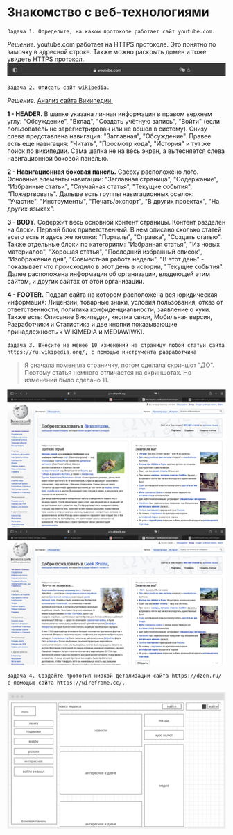 # Знакомство с веб-технологиями

```
Задача 1. Определите, на каком протоколе работает сайт youtube.com.
```

_Решение._ youtube.com работает на HTTPS протоколе. Это понятно по замочку в адресной строке. Также можно раскрыть домен и тоже увидеть HTTPS протокол. ![HTTPS Protocol](1_protocol.png)
```
Задача 2. Описать сайт wikipedia.
```
_Решение._ [Анализ сайта Википедии.](2_analyze.txt)

**1 - HEADER.** В шапке указана личная информация в правом верхнем углу: "Обсуждение", "Вклад", "Создать учётную запись", "Войти" (если пользователь не зарегистрирован или не вошел в систему). Снизу слева представлена навигация: "Заглавная", "Обсуждение". Правее есть еще навигация: "Читать", "Просмотр кода", "История" и тут же поиск по википедии. Сама шапка не на весь экран, а вытесняется слева навигационной боковой панелью.

**2 - Навигационная боковая панель.** Сверху расположено лого. Основные элементы навигации: "Заглавная страница", "Содержание", "Избранные статьи", "Случайная статья", "Текущие события", "Пожертвовать". Дальше есть группы навигационных ссылок: "Участие", "Инструменты", "Печать/экспорт", "В других проектах", "На других языках".

**3 - BODY.** Содержит весь основной контент страницы. Контент разделен на блоки. Первый блок приветственный. В нем описано сколько статей всего есть и здесь же кнопки: "Порталы", "Справка", "Создать статью". Также отдельные блоки по категориям: "Избранная статья", "Из новых материалов", "Хорошая статья", "Последний избранный список", "Изображение дня", "Совместная работа недели", "В этот день" - показывает что происходило в этот день в истории, "Текущие события". Далее расположена информация об организации, владеющей этим сайтом, и других сайтах от этой организации.

**4 - FOOTER.** Подвал сайта на котором расположена вся юридическая информация: Лицензии, товарные знаки, условия пользования, отказ от ответственности, политика конфиденциальности, заявление о куки. Также есть: Описание Википедии, кнопка связи, Мобильная версия, Разработчики и Статистика и две кнопки показывающие принадлежность к WIKIMEDIA и MEDIAWIWKI.

```
Задача 3. Внесите не менее 10 изменений на страницу любой статьи сайта https://ru.wikipedia.org/, с помощью инструмента разработчика
```
> Я сначала поменяла страничку, потом сделала скриншот "ДО". Поэтому статья немного отличается на скриншотах. Но изменений было сделано 11.

![Страница "ДО"](3_before.png)
![Страница "ПОСЛЕ"](3_after.png)

```
Задача 4. Создайте прототип низкой детализации сайта https://dzen.ru/ с помощью сайта https://wireframe.cc/. 
```
![Прототип дзен](4_proto.png)
